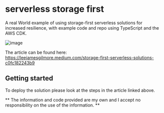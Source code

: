 # serverless storage first

A real World example of using storage-first serverless solutions for increased resilience, with example code and repo using TypeScript and the AWS CDK.

![image](./docs/images/header.png)

The article can be found here: https://leejamesgilmore.medium.com/storage-first-serverless-solutions-c0fc182243b9

## Getting started

To deploy the solution please look at the steps in the article linked above.

** The information and code provided are my own and I accept no responsibility on the use of the information. **
